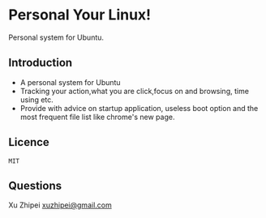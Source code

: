 Personal Your Linux!
========
Personal system for Ubuntu.

Introduction
--------
 - A personal system for Ubuntu
 - Tracking your action,what you are click,focus on and browsing, time using etc.
 - Provide with advice on startup application, useless boot option and the most frequent file list like chrome's new page.
	

Licence
--------
	MIT

Questions
--------
Xu Zhipei <xuzhipei@gmail.com>
	

